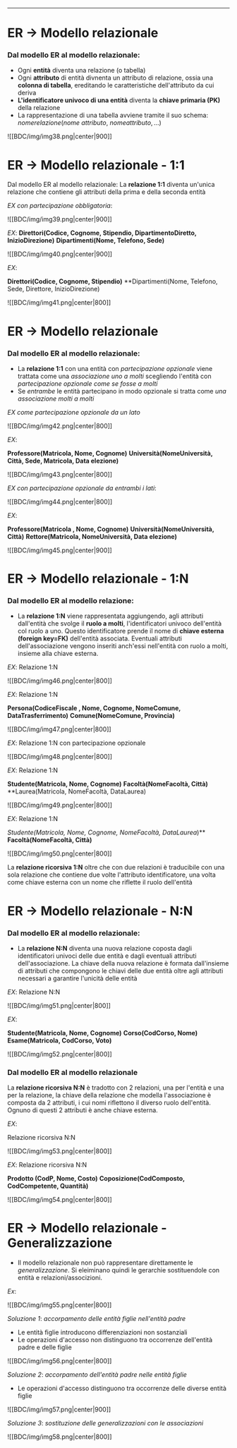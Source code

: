 ----
# ER $\rightarrow$ Modello relazionale
### Dal modello ER al modello relazionale:

- Ogni **entità** diventa una relazione (o tabella)
- Ogni **attributo** di entità divnenta un attributo di relazione, ossia una **colonna di tabella**, ereditando le caratteristiche dell'attributo da cui deriva
- **L'identificatore univoco di una entità** diventa la **chiave primaria (PK)** della relazione
- La rappresentazione di una tabella avviene tramite il suo schema: 
	$nomerelazione(nome \ attributo, \ nome attributo,... )$

![[BDC/img/img38.png|center|900]]

# ER $\rightarrow$ Modello relazionale - 1:1

Dal modello ER al modello relazionale:
La **relazione 1:1** diventa un'unica relazione che contiene gli attributi della prima e della seconda entità

*EX con partecipazione obbligatoria*:

![[BDC/img/img39.png|center|900]]

*EX*:
**Direttori(Codice, Cognome, Stipendio, DipartimentoDiretto, InizioDirezione)**
**Dipartimenti(Nome, Telefono, Sede)**

![[BDC/img/img40.png|center|900]]

*EX*:

**Direttori(Codice, Cognome, Stipendio)**
**Dipartimenti(Nome, Telefono, Sede, Direttore, InizioDirezione)

![[BDC/img/img41.png|center|800]]

# ER $\rightarrow$ Modello relazionale
### Dal modello ER al modello relazionale:

- La **relazione 1:1** con una entità con *partecipazione opzionale* viene trattata come una *associazione uno a molti* scegliendo l'entità con *partecipazione opzionale come se fosse a molti*
- Se *entrambe* le entità partecipano in modo opzionale si tratta come *una associazione molti a molti*

*EX come partecipazione opzionale da un lato*

![[BDC/img/img42.png|center|800]]

*EX*:

**Professore(Matricola, Nome, Cognome)**
**Università(NomeUniversità, Città, Sede, Matricola, Data elezione)**

![[BDC/img/img43.png|center|800]]

*EX con partecipazione opzionale da entrambi i lati*:

![[BDC/img/img44.png|center|800]]

*EX*:

**Professore(Matricola , Nome, Cognome)**
**Università(NomeUniversità, Città)**
**Rettore(Matricola, NomeUniversità, Data elezione)**

![[BDC/img/img45.png|center|900]]

# ER $\rightarrow$ Modello relazionale - 1:N
### Dal modello ER al modello relazione:

- La **relazione 1:N** viene rappresentata aggiungendo, agli attributi dall'entità che svolge il **ruolo a molti**, l'identificatori univoco dell'entità col ruolo a uno. Questo identificatore prende il nome di **chiave esterna (foreign key=FK)** dell'entità associata. Eventuali attributi dell'associazione vengono inseriti anch'essi nell'entità con ruolo a molti, insieme alla chiave esterna.

*EX*: Relazione 1:N

![[BDC/img/img46.png|center|800]]

*EX*: Relazione 1:N

**Persona(CodiceFiscale , Nome, Cognome, NomeComune, DataTrasferrimento)**
**Comune(NomeComune, Provincia)**

![[BDC/img/img47.png|center|800]]

*EX*: Relazione 1:N con partecipazione opzionale

![[BDC/img/img48.png|center|800]]

*EX*: Relazione 1:N

**Studente(Matricola, Nome, Cognome)**
**Facoltà(NomeFacoltà, Città)**
**Laurea(Matricola, NomeFacoltà, DataLaurea)

![[BDC/img/img49.png|center|800]]

*EX*: Relazione 1:N

**Studente(Matricola, Nome, Cognome, NomeFacoltà*, DataLaurea*)**
**Facoltà(NomeFacoltà, Città)**

![[BDC/img/img50.png|center|800]]

La **relazione ricorsiva 1:N** oltre che con due relazioni è traducibile con una sola relazione che contiene due volte l'attributo identificatore, una volta come chiave esterna con un nome che riflette il ruolo dell'entità

# ER $\rightarrow$ Modello relazionale - N:N

### Dal modello ER al modello relazionale:

- La **relazione N:N** diventa una nuova relazione coposta dagli identificatori univoci delle due entità e dagli eventuali attributi dell'associazione. La chiave della nuova relazione è formata dall'insieme di attributi che compongono le chiavi delle due entità oltre agli attributi necessari a garantire l'unicità delle entità

*EX*: Relazione N:N

![[BDC/img/img51.png|center|800]]


*EX*:

**Studente(Matricola, Nome, Cognome)**
**Corso(CodCorso, Nome)**
**Esame(Matricola, CodCorso, Voto)**

![[BDC/img/img52.png|center|800]]

### Dal modello ER al modello relazionale

La **relazione ricorsiva N:N** è tradotto con 2 relazioni, una per l'entità e una per la relazione, la chiave della relazione che modella l'associazione è composta da 2 attributi, i cui nomi riflettono il diverso ruolo dell'entità. Ognuno di questi 2 attributi è anche chiave esterna.

*EX*: 

Relazione ricorsiva N:N

![[BDC/img/img53.png|center|800]]

*EX*: Relazione ricorsiva N:N

**Prodotto (CodP, Nome, Costo)**
**Coposizione(CodComposto, CodCompetente, Quantità)**

![[BDC/img/img54.png|center|800]]


# ER $\rightarrow$ Modello relazionale - Generalizzazione

- Il modello relazionale non può rappresentare direttamente le *generalizzazione*. Si eleiminano quindi le gerarchie sostituendole con entità e relazioni/associzioni.

*Ex*:

![[BDC/img/img55.png|center|800]]

*Soluzione 1*: *accorpamento delle entità figlie nell'entità padre*
- Le entità figlie introducono differenziazioni non sostanziali 
- Le operazioni d'accesso non distinguono tra occorrenze dell'entità padre e delle figlie

![[BDC/img/img56.png|center|800]]

*Soluzione 2*: *accorpamento dell'entità padre nelle entità figlie*
- Le operazioni d'accesso distinguono tra occorrenze delle diverse entità figlie

![[BDC/img/img57.png|center|900]]

*Soluzione 3*: *sostituzione delle generalizzazioni con le associazioni*

![[BDC/img/img58.png|center|800]]

